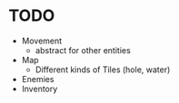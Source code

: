 # TODO
* Movement
  * abstract for other entities
* Map
  * Different kinds of Tiles (hole, water)
* Enemies
* Inventory
